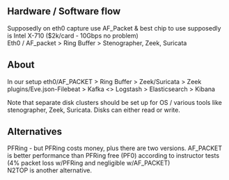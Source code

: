## Hardware / Software flow
Supposedly on eth0 capture use AF_Packet & best chip to use supposedly is Intel X-710 ($2k/card - 10Gbps no problem)  
Eth0 / AF_packet > Ring Buffer > Stenographer, Zeek, Suricata  
## About
In our setup eth0/AF_PACKET > Ring Buffer > Zeek/Suricata > Zeek plugins/Eve.json-Filebeat > Kafka <> Logstash > Elasticsearch > Kibana

Note that separate disk clusters should be set up for OS / various tools like stenographer, Zeek, Suricata. Disks can either read or write.

## Alternatives
PFRing - but PFRing costs money, plus there are two versions. AF_PACKET is better performance than PFRing free (PF0) according to instructor tests (4% packet loss w/PFRing and negligible w/AF_PACKET)  
N2TOP is another alternative.
